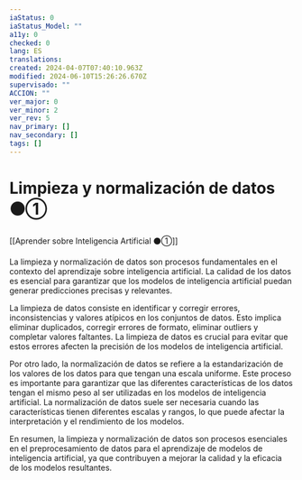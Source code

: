 ```yaml
---
iaStatus: 0
iaStatus_Model: ""
a11y: 0
checked: 0
lang: ES
translations: 
created: 2024-04-07T07:40:10.963Z
modified: 2024-06-10T15:26:26.670Z
supervisado: ""
ACCION: ""
ver_major: 0
ver_minor: 2
ver_rev: 5
nav_primary: []
nav_secondary: []
tags: []
---
```

# Limpieza y normalización de datos ⚫①

[[Aprender sobre Inteligencia Artificial ⚫①]]

La limpieza y normalización de datos son procesos fundamentales en el contexto del aprendizaje sobre inteligencia artificial. La calidad de los datos es esencial para garantizar que los modelos de inteligencia artificial puedan generar predicciones precisas y relevantes.

La limpieza de datos consiste en identificar y corregir errores, inconsistencias y valores atípicos en los conjuntos de datos. Esto implica eliminar duplicados, corregir errores de formato, eliminar outliers y completar valores faltantes. La limpieza de datos es crucial para evitar que estos errores afecten la precisión de los modelos de inteligencia artificial.

Por otro lado, la normalización de datos se refiere a la estandarización de los valores de los datos para que tengan una escala uniforme. Este proceso es importante para garantizar que las diferentes características de los datos tengan el mismo peso al ser utilizadas en los modelos de inteligencia artificial. La normalización de datos suele ser necesaria cuando las características tienen diferentes escalas y rangos, lo que puede afectar la interpretación y el rendimiento de los modelos.

En resumen, la limpieza y normalización de datos son procesos esenciales en el preprocesamiento de datos para el aprendizaje de modelos de inteligencia artificial, ya que contribuyen a mejorar la calidad y la eficacia de los modelos resultantes.
